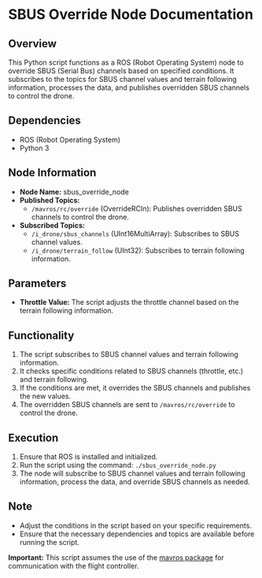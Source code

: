 # SBUS Override Node Documentation

## Overview
This Python script functions as a ROS (Robot Operating System) node to override SBUS (Serial Bus) channels based on specified conditions. It subscribes to the topics for SBUS channel values and terrain following information, processes the data, and publishes overridden SBUS channels to control the drone.

## Dependencies
- ROS (Robot Operating System)
- Python 3

## Node Information
- **Node Name:** sbus_override_node
- **Published Topics:**
  - `/mavros/rc/override` (OverrideRCIn): Publishes overridden SBUS channels to control the drone.
- **Subscribed Topics:**
  - `/i_drone/sbus_channels` (UInt16MultiArray): Subscribes to SBUS channel values.
  - `/i_drone/terrain_follow` (UInt32): Subscribes to terrain following information.

## Parameters
- **Throttle Value:** The script adjusts the throttle channel based on the terrain following information.

## Functionality
1. The script subscribes to SBUS channel values and terrain following information.
2. It checks specific conditions related to SBUS channels (throttle, etc.) and terrain following.
3. If the conditions are met, it overrides the SBUS channels and publishes the new values.
4. The overridden SBUS channels are sent to `/mavros/rc/override` to control the drone.

## Execution
1. Ensure that ROS is installed and initialized.
2. Run the script using the command: `./sbus_override_node.py`
3. The node will subscribe to SBUS channel values and terrain following information, process the data, and override SBUS channels as needed.

## Note
- Adjust the conditions in the script based on your specific requirements.
- Ensure that the necessary dependencies and topics are available before running the script.

**Important:** This script assumes the use of the [mavros package](https://github.com/mavlink/mavros) for communication with the flight controller.
